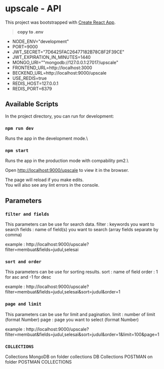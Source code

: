 # upscale - API

This project was bootstrapped with [Create React App](https://github.com/hektahendrapriana/upscale).

> **copy to .env**

*   NODE_ENV="development"
*   PORT=9000
*   JWT_SECRET="7D6425FAC26477182B78C8F2F39CE"
*   JWT_EXPIRATION_IN_MINUTES=1440
*   MONGO_URI=""mongodb://127.0.0.1:27017/upscale"
*   FRONTEND_URL=http://localhost:3000
*   BECKEND_URL=http://localhost:9000/upscale
*   USE_REDIS=true
*   REDIS_HOST=127.0.0.1
*   REDIS_PORT=6379


## Available Scripts

In the project directory, you can run for development:

### `npm run dev`

Runs the app in the development mode.\

### `npm start`

Runs the app in the production mode with compability pm2.\


Open [http://localhost:9000/upscale](http://localhost:9000/upscale) to view it in the browser.

The page will reload if you make edits.\
You will also see any lint errors in the console.

## Parameters

### `filter and fields`
This parameters can be use for search data.
filter : keywords you want to search
fields : name of field(s) you want to search (array fields separate by comma)

example : http://localhost:9000/upscale?filter=membuat&fields=judul,selesai

### `sort and order`
This parameters can be use for sorting results.
sort : name of field
order : 1 for asc and -1 for desc

example : http://localhost:9000/upscale?filter=membuat&fields=judul,selesai&sort=judul&order=1

### `page and limit`
This parameters can be use for limit and pagination.
limit : number of limit (format Number)
page : page you want to select (format Number)

example : http://localhost:9000/upscale?filter=membuat&fields=judul,selesai&sort=judul&order=1&limit=100&page=1


### `COLLECTIONS`
Collections MongoDB on folder collections DB
Collections POSTMAN on folder POSTMAN COLLECTIONS
